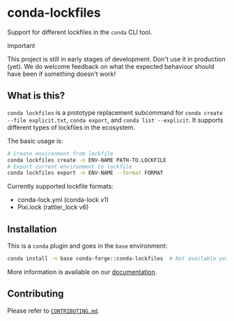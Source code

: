 # conda-lockfiles

Support for different lockfiles in the `conda` CLI tool.

> [!IMPORTANT]
> This project is still in early stages of development. Don't use it in production (yet).
> We do welcome feedback on what the expected behaviour should have been if something doesn't work!

## What is this?

`conda lockfiles` is a prototype replacement subcommand for `conda create --file explicit.txt`,  `conda export`, and `conda list --explicit`. It supports different types of lockfiles in the ecosystem.

The basic usage is:

```bash
# Create environment from lockfile
conda lockfiles create -n ENV-NAME PATH-TO.LOCKFILE
# Export current environment to lockfile
conda lockfiles export -n ENV-NAME --format FORMAT
```

Currently supported lockfile formats:

- conda-lock.yml (conda-lock v1)
- Pixi.lock (rattler_lock v6)

## Installation

This is a `conda` plugin and goes in the `base` environment:

```bash
conda install -n base conda-forge::conda-lockfiles  # Not available yet
```

More information is available on our [documentation](https://conda-incubator.github.io/conda-lockfiles/).

## Contributing

Please refer to [`CONTRIBUTING.md`](/CONTRIBUTING.md).
